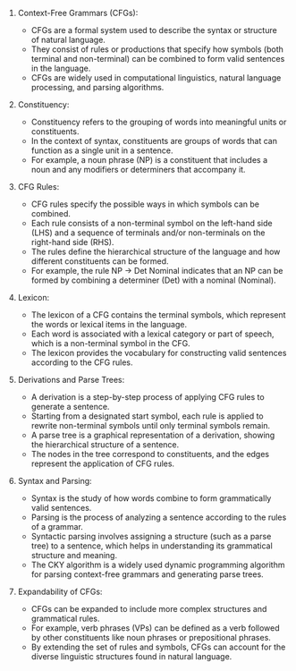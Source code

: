 1. Context-Free Grammars (CFGs):
    
    - CFGs are a formal system used to describe the syntax or structure of natural language.
    - They consist of rules or productions that specify how symbols (both terminal and non-terminal) can be combined to form valid sentences in the language.
    - CFGs are widely used in computational linguistics, natural language processing, and parsing algorithms.
2. Constituency:
    
    - Constituency refers to the grouping of words into meaningful units or constituents.
    - In the context of syntax, constituents are groups of words that can function as a single unit in a sentence.
    - For example, a noun phrase (NP) is a constituent that includes a noun and any modifiers or determiners that accompany it.
3. CFG Rules:
    
    - CFG rules specify the possible ways in which symbols can be combined.
    - Each rule consists of a non-terminal symbol on the left-hand side (LHS) and a sequence of terminals and/or non-terminals on the right-hand side (RHS).
    - The rules define the hierarchical structure of the language and how different constituents can be formed.
    - For example, the rule NP → Det Nominal indicates that an NP can be formed by combining a determiner (Det) with a nominal (Nominal).
4. Lexicon:
    
    - The lexicon of a CFG contains the terminal symbols, which represent the words or lexical items in the language.
    - Each word is associated with a lexical category or part of speech, which is a non-terminal symbol in the CFG.
    - The lexicon provides the vocabulary for constructing valid sentences according to the CFG rules.
5. Derivations and Parse Trees:
    
    - A derivation is a step-by-step process of applying CFG rules to generate a sentence.
    - Starting from a designated start symbol, each rule is applied to rewrite non-terminal symbols until only terminal symbols remain.
    - A parse tree is a graphical representation of a derivation, showing the hierarchical structure of a sentence.
    - The nodes in the tree correspond to constituents, and the edges represent the application of CFG rules.
6. Syntax and Parsing:
    
    - Syntax is the study of how words combine to form grammatically valid sentences.
    - Parsing is the process of analyzing a sentence according to the rules of a grammar.
    - Syntactic parsing involves assigning a structure (such as a parse tree) to a sentence, which helps in understanding its grammatical structure and meaning.
    - The CKY algorithm is a widely used dynamic programming algorithm for parsing context-free grammars and generating parse trees.
7. Expandability of CFGs:
    
    - CFGs can be expanded to include more complex structures and grammatical rules.
    - For example, verb phrases (VPs) can be defined as a verb followed by other constituents like noun phrases or prepositional phrases.
    - By extending the set of rules and symbols, CFGs can account for the diverse linguistic structures found in natural language.